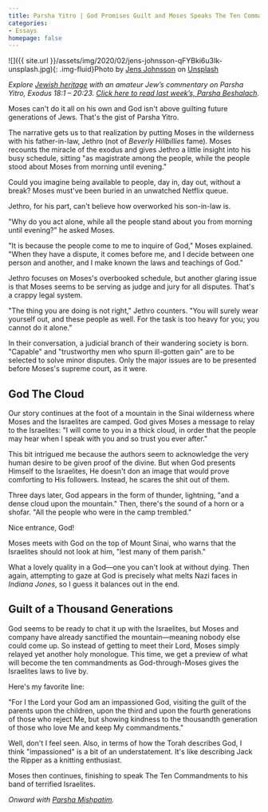 ```yaml
---
title: Parsha Yitro | God Promises Guilt and Moses Speaks The Ten Commandments
categories:
- Essays
homepage: false
---
```


![]({{ site.url }}/assets/img/2020/02/jens-johnsson-qFYBki6u3Ik-unsplash.jpg){: .img-fluid}Photo by [Jens Johnsson](https://unsplash.com/@jens_johnsson?utm_source=unsplash&utm_medium=referral&utm_content=creditCopyText) on [Unsplash](https://unsplash.com/s/photos/smoke?utm_source=unsplash&utm_medium=referral&utm_content=creditCopyText)

_Explore [Jewish heritage](https://withoutapath.com/jewish-heritage/) with an amateur Jew’s commentary on Parsha Yitro, Exodus 18:1 – 20:23. [Click here to read last week’s, Parsha Beshalach](https://withoutapath.com/parsha-beshalach/)._

Moses can't do it all on his own and God isn't above guilting future generations of Jews. That's the gist of Parsha Yitro.

The narrative gets us to that realization by putting Moses in the wilderness with his father-in-law, Jethro (not of _Beverly Hillbillies_ fame). Moses recounts the miracle of the exodus and gives Jethro a little insight into his busy schedule, sitting "as magistrate among the people, while the people stood about Moses from morning until evening."

Could you imagine being available to people, day in, day out, without a break? Moses must've been buried in an unwatched Netflix queue.

<!-- more -->

Jethro, for his part, can't believe how overworked his son-in-law is.

"Why do you act alone, while all the people stand about you from morning until evening?" he asked Moses.

"It is because the people come to me to inquire of God," Moses explained. "When they have a dispute, it comes before me, and I decide between one person and another, and I make known the laws and teachings of God."

Jethro focuses on Moses's overbooked schedule, but another glaring issue is that Moses seems to be serving as judge and jury for all disputes. That's a crappy legal system.

"The thing you are doing is not right," Jethro counters. "You will surely wear yourself out, and these people as well. For the task is too heavy for you; you cannot do it alone."

In their conversation, a judicial branch of their wandering society is born. "Capable" and "trustworthy men who spurn ill-gotten gain" are to be selected to solve minor disputes. Only the major issues are to be presented before Moses's supreme court, as it were.

## God The Cloud

Our story continues at the foot of a mountain in the Sinai wilderness where Moses and the Israelites are camped. God gives Moses a message to relay to the Israelites: "I will come to you in a thick cloud, in order that the people may hear when I speak with you and so trust you ever after."

This bit intrigued me because the authors seem to acknowledge the very human desire to be given proof of the divine. But when God presents Himself to the Israelites, He doesn't don an image that would prove comforting to His followers. Instead, he scares the shit out of them.

Three days later, God appears in the form of thunder, lightning, "and a dense cloud upon the mountain." Then, there's the sound of a horn or a shofar. "All the people who were in the camp trembled."

Nice entrance, God!

Moses meets with God on the top of Mount Sinai, who warns that the Israelites should not look at him, "lest many of them parish."

What a lovely quality in a God––one you can't look at without dying. Then again, attempting to gaze at God is precisely what melts Nazi faces in _Indiana Jones_, so I guess it balances out in the end.

## Guilt of a Thousand Generations

God seems to be ready to chat it up with the Israelites, but Moses and company have already sanctified the mountain––meaning nobody else could come up. So instead of getting to meet their Lord, Moses simply relayed yet another holy monologue. This time, we get a preview of what will become the ten commandments as God-through-Moses gives the Israelites laws to live by.

Here's my favorite line:

"For I the Lord your God am an impassioned God, visiting the guilt of the parents upon the children, upon the third and upon the fourth generations of those who reject Me, but showing kindness to the thousandth generation of those who love Me and keep My commandments."

Well, don't I feel seen. Also, in terms of how the Torah describes God, I think "impassioned" is a bit of an understatement. It's like describing Jack the Ripper as a knitting enthusiast.

Moses then continues, finishing to speak The Ten Commandments to his band of terrified Israelites.

_Onward with [Parsha Mishpatim](https://withoutapath.com/parsha-mishpatim/)._

